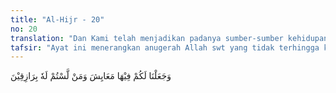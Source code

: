 ```yaml
---
title: "Al-Hijr - 20"
no: 20
translation: "Dan Kami telah menjadikan padanya sumber-sumber kehidupan untuk keperluanmu, dan (Kami ciptakan pula) makhluk-makhluk yang bukan kamu pemberi rezekinya."
tafsir: "Ayat ini menerangkan anugerah Allah swt yang tidak terhingga kepada manusia, yaitu Dia telah menciptakan bermacam-macam keperluan hidup bagi manusia. Dia telah menciptakan tanah yang subur yang dapat ditanami dengan tanam-tanaman yang berguna dan merupakan kebutuhan pokok baginya. Dia menciptakan air yang dapat diminum dan menghidupkan tanam-tanaman. Dia juga menciptakan burung yang beterbangan di angkasa yang dapat ditangkap dan dijadikan makanan yang enak dan lezat. Diciptakan-Nya laut yang di dalamnya hidup bermacam-macam jenis ikan yang dapat dimakan serta mutiara dan barang tambang yang diperlukan oleh manusia dan menjadi sumber mata pencaharian. Laut yang luas dapat dilayari manusia menuju segenap penjuru dunia. Dialah yang menciptakan segala macam sumber kesenangan bagi manusia itu.\n\nAllah swt menciptakan pula binatang-binatang dan makhluk hidup yang lain yang rezekinya dijamin Allah. Allah telah memudahkan pula bagi manusia segala sumber kebutuhan hidup, yang bisa diolah menjadi pakaian, makanan, obat-obatan, dan sebagainya.\n\nAllah menjadikan pula di bumi anak dan cucu sebagai penghibur dan penerus kehidupan manusia. Sebagian manusia menjadi pelayan atau pembantu, dan sebagian lainnya menjadi tuan atau atasan. Allah juga menciptakan binatang peliharaan dan kesenangan. \n\nAyat ini merupakan peringatan bagi manusia bahwa anak-anak, pembantu-pembantu, dan binatang ternak dijamin Allah rezekinya."
---
```


وَجَعَلْنَا لَكُمْ فِيْهَا مَعَايِشَ وَمَنْ لَّسْتُمْ لَهٗ بِرَازِقِيْنَ 
